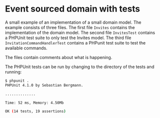 Event sourced domain with tests
===============================

A small example of an implementation of a small domain model. The example
consists of three files. The first file `Invites` contains the implementation of
the domain model. The second file `InvitesTest` contains a PHPUnit test suite
to only test the Invites model. The third file `InvitationCommandHandlerTest` contains
a PHPunit test suite to test the available commands.

The files contain comments about what is happening.

The PHPUnit tests can be run by changing to the directory of the tests and running:

```bash
$ phpunit .
PHPUnit 4.1.0 by Sebastian Bergmann.

..............

Time: 52 ms, Memory: 4.50Mb

OK (14 tests, 19 assertions)
```
